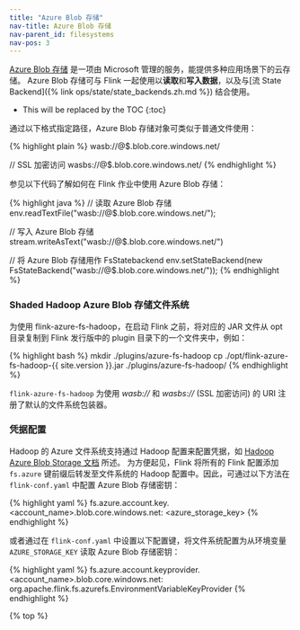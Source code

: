 ```yaml
---
title: "Azure Blob 存储"
nav-title: Azure Blob 存储
nav-parent_id: filesystems
nav-pos: 3
---
```

<!--
Licensed to the Apache Software Foundation (ASF) under one
or more contributor license agreements.  See the NOTICE file
distributed with this work for additional information
regarding copyright ownership.  The ASF licenses this file
to you under the Apache License, Version 2.0 (the
"License"); you may not use this file except in compliance
with the License.  You may obtain a copy of the License at

  http://www.apache.org/licenses/LICENSE-2.0

Unless required by applicable law or agreed to in writing,
software distributed under the License is distributed on an
"AS IS" BASIS, WITHOUT WARRANTIES OR CONDITIONS OF ANY
KIND, either express or implied.  See the License for the
specific language governing permissions and limitations
under the License.
-->

[Azure Blob 存储](https://docs.microsoft.com/en-us/azure/storage/) 是一项由 Microsoft 管理的服务，能提供多种应用场景下的云存储。
Azure Blob 存储可与 Flink 一起使用以**读取**和**写入数据**，以及与[流 State Backend]({% link ops/state/state_backends.zh.md %}) 结合使用。

* This will be replaced by the TOC
{:toc}

通过以下格式指定路径，Azure Blob 存储对象可类似于普通文件使用：

{% highlight plain %}
wasb://<your-container>@$<your-azure-account>.blob.core.windows.net/<object-path>

// SSL 加密访问
wasbs://<your-container>@$<your-azure-account>.blob.core.windows.net/<object-path>
{% endhighlight %}

参见以下代码了解如何在 Flink 作业中使用 Azure Blob 存储：

{% highlight java %}
// 读取 Azure Blob 存储
env.readTextFile("wasb://<your-container>@$<your-azure-account>.blob.core.windows.net/<object-path>");

// 写入 Azure Blob 存储
stream.writeAsText("wasb://<your-container>@$<your-azure-account>.blob.core.windows.net/<object-path>")

// 将 Azure Blob 存储用作 FsStatebackend
env.setStateBackend(new FsStateBackend("wasb://<your-container>@$<your-azure-account>.blob.core.windows.net/<object-path>"));
{% endhighlight %}

### Shaded Hadoop Azure Blob 存储文件系统

为使用 flink-azure-fs-hadoop，在启动 Flink 之前，将对应的 JAR 文件从 opt 目录复制到 Flink 发行版中的 plugin 目录下的一个文件夹中，例如：

{% highlight bash %}
mkdir ./plugins/azure-fs-hadoop
cp ./opt/flink-azure-fs-hadoop-{{ site.version }}.jar ./plugins/azure-fs-hadoop/
{% endhighlight %}

`flink-azure-fs-hadoop` 为使用 *wasb://* 和 *wasbs://* (SSL 加密访问) 的 URI 注册了默认的文件系统包装器。

### 凭据配置
Hadoop 的 Azure 文件系统支持通过 Hadoop 配置来配置凭据，如 [Hadoop Azure Blob Storage 文档](https://hadoop.apache.org/docs/current/hadoop-azure/index.html#Configuring_Credentials) 所述。
为方便起见，Flink 将所有的 Flink 配置添加 `fs.azure` 键前缀后转发至文件系统的 Hadoop 配置中。因此，可通过以下方法在 `flink-conf.yaml` 中配置 Azure Blob 存储密钥：

{% highlight yaml %}
fs.azure.account.key.<account_name>.blob.core.windows.net: <azure_storage_key>
{% endhighlight %}

或者通过在 `flink-conf.yaml` 中设置以下配置键，将文件系统配置为从环境变量 `AZURE_STORAGE_KEY` 读取 Azure Blob 存储密钥：

{% highlight yaml %}
fs.azure.account.keyprovider.<account_name>.blob.core.windows.net: org.apache.flink.fs.azurefs.EnvironmentVariableKeyProvider
{% endhighlight %}

{% top %}
